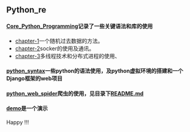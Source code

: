 ## Python_re
#### [Core_Python_Programming](https://github.com/Best1s/python_re/tree/master/Core_Python_Programming)记录了一些关键语法和库的使用
  * [chapter-1](https://github.com/Best1s/python_re/tree/master/Core_Python_Programming/chapter-1)一个随机过去数据的方法。
  * [chapter-2](https://github.com/Best1s/python_re/tree/master/Core_Python_Programming/chapter-2)socker的使用及通讯。
  * [chapter-3](https://github.com/Best1s/python_re/tree/master/Core_Python_Programming/chapter-3)多线程技术和分布式进程的使用、
#### [python_syntax](https://github.com/Best1s/python_re/tree/master/python_syntax)一些python的语法使用，及python虚拟环境的搭建和一个Django框架的web项目
#### [python_web_spider](https://github.com/Best1s/python_re/tree/master/python_web_spider)爬虫的使用，见目录下[README.md](https://github.com/Best1s/python_re/tree/master/python_web_spider)
#### [demo](https://github.com/Best1s/python_re/tree/master/demo)是一个演示 



Happy !!!
